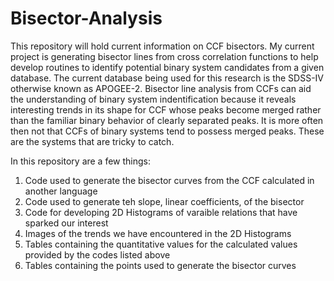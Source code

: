 # Bisector-Analysis
This repository will hold current information on CCF bisectors.
My current project is generating bisector lines from cross correlation functions to help develop routines to identify potential binary 
system candidates from a given database.
The current database being used for this research is the SDSS-IV otherwise known as APOGEE-2.
Bisector line analysis from CCFs can aid the understanding of binary system indentification because it reveals interesting
trends in its shape for CCF whose peaks become merged rather than the familiar binary behavior of clearly separated peaks.
It is more often then not that CCFs of binary systems tend to possess merged peaks.
These are the systems that are tricky to catch.

In this repository are a few things:
1) Code used to generate the bisector curves from the CCF calculated in another language
2) Code used to generate teh slope, linear coefficients, of the bisector
3) Code for developing 2D Histograms of varaible relations that have sparked our interest
4) Images of the trends we have encountered in the 2D Histograms
5) Tables containing the quantitative values for the calculated values provided by the codes listed above
6) Tables containing the points used to generate the bisector curves
